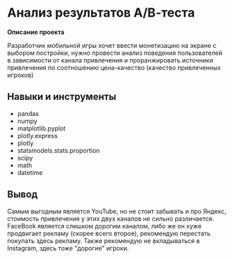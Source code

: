 # Анализ результатов А/В-теста
**Описание проекта**

Разработчик мобильной игры хочет ввести монетизацию на экране с выбором постройки, нужно провести анализ поведения пользователей в зависимости от канала привлечения и проранжировать источники привлечения по соотношению цена-качество (качество привлеченных игроков)

## Навыки и инструменты
- pandas
- numpy
- matplotlib.pyplot
- plotly.express
- plotly
- statsmodels.stats.proportion
- scipy
- math
- datetime

## Вывод
Самым выгодным является YouTube, но не стоит забывать и про Яндекс, стоимость привлечения у этих двух каналов не сильно различается. FaceBook является слишком дорогим каналом, либо же он хуже продвигает рекламу (скорее всего второе), рекомендую перестать покупать здесь рекламу. Также рекомендую не вкладываться в Instagram, здесь тоже "дорогие" игроки.
